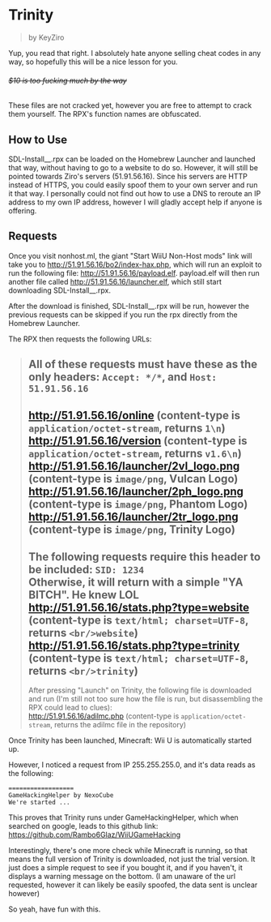 # Trinity
> by KeyZiro

Yup, you read that right. I absolutely hate anyone selling cheat codes in any way, so hopefully this will be a nice lesson for you.
###### ~~$10 is too fucking much by the way~~  
These files are not cracked yet, however you are free to attempt to crack them yourself. The RPX's function names are obfuscated.

## How to Use

SDL-Install__.rpx can be loaded on the Homebrew Launcher and launched that way, without having to go to a website to do so.
However, it will still be pointed towards Ziro's servers (51.91.56.16). Since his servers are HTTP instead of HTTPS, you could easily spoof them to your own server and run it that way. I personally could not find out how to use a DNS to reroute an IP address to my own IP address, however I will gladly accept help if anyone is offering.

## Requests

Once you visit nonhost.ml, the giant "Start WiiU Non-Host mods" link will take you to http://51.91.56.16/bo2/index-hax.php, which will run an exploit to run the following file: http://51.91.56.16/payload.elf. payload.elf will then run another file called http://51.91.56.16/launcher.elf, which still start downloading SDL-Install__.rpx.

After the download is finished, SDL-Install__.rpx will be run, however the previous requests can be skipped if you run the rpx directly from the Homebrew Launcher.

The RPX then requests the following URLs:

> All of these requests must have these as the only headers: `Accept: */*`, and `Host: 51.91.56.16`  
> ---------------------------------------------------  
> http://51.91.56.16/online (content-type is `application/octet-stream`, returns `1\n`)  
> http://51.91.56.16/version (content-type is `application/octet-stream`, returns `v1.6\n`)  
> http://51.91.56.16/launcher/2vl_logo.png (content-type is `image/png`, Vulcan Logo)  
> http://51.91.56.16/launcher/2ph_logo.png (content-type is `image/png`, Phantom Logo)  
> http://51.91.56.16/launcher/2tr_logo.png (content-type is `image/png`, Trinity Logo)  
> ---------------------------------------------------  
> The following requests require this header to be included: `SID: 1234`  
> Otherwise, it will return with a simple "YA BITCH". He knew LOL  
> http://51.91.56.16/stats.php?type=website (content-type is `text/html; charset=UTF-8`, returns `<br/>website`)  
> http://51.91.56.16/stats.php?type=trinity (content-type is `text/html; charset=UTF-8`, returns `<br/>trinity`)  
> ---------------------------------------------------  
> After pressing "Launch" on Trinity, the following file is downloaded and run (I'm still not too sure how the file is run, but disassembling the RPX could lead to clues):  
> http://51.91.56.16/adilmc.php (content-type is `application/octet-stream`, returns the adilmc file in the repository)  

Once Trinity has been launched, Minecraft: Wii U is automatically started up.

However, I noticed a request from IP 255.255.255.0, and it's data reads as the following:
```
==================
GameHackingHelper by NexoCube
We're started ...
```
This proves that Trinity runs under GameHackingHelper, which when searched on google, leads to this github link: https://github.com/Rambo6Glaz/WiiUGameHacking

Interestingly, there's one more check while Minecraft is running, so that means the full version of Trinity is downloaded, not just the trial version. It just does a simple request to see if you bought it, and if you haven't, it displays a warning message on the bottom. (I am unaware of the url requested, however it can likely be easily spoofed, the data sent is unclear however)

So yeah, have fun with this.
